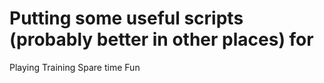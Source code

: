 # Putting some useful scripts (probably better in other places) for
<list>
<il>Playing</il>
<il>Training</il>
<il>Spare time</il>
<il>Fun</il>
</list>
